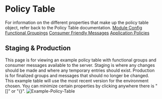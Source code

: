# Policy Table
For information on the different properties that make up the policy table object, refer back to the Policy Table documentation.
[Module Config](../../policy-table/module-config)
[Functional Groupings](../../policy-table/functional-groupings)
[Consumer Friendly Messages](../../policy-table/consumer-friendly-messages)
[Application Policies](../../policy-table/application-policies)
## Staging & Production
This page is for viewing an example policy table with functional groups and consumer messages available to the server. Staging is where any changes should be made and where any temporary entries should exist. Production is for finalized groups and messages that should no longer be changed. This example table will use the most recent version for the environment chosen. You can minimize certain properties by clicking anywhere there is "[]" or "{}".
![Example-Policy-Table](/assets/Example-Policy-Table.png)
